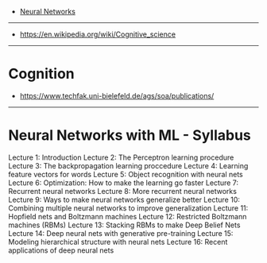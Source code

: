 + [Neural Networks](#neural-networks)

----

+ https://en.wikipedia.org/wiki/Cognitive_science

----

# Cognition
+ https://www.techfak.uni-bielefeld.de/ags/soa/publications/

----

# Neural Networks with ML - Syllabus
Lecture 1: Introduction
Lecture 2: The Perceptron learning procedure
Lecture 3: The backpropagation learning proccedure
Lecture 4: Learning feature vectors for words
Lecture 5: Object recognition with neural nets
Lecture 6: Optimization: How to make the learning go faster
Lecture 7: Recurrent neural networks
Lecture 8: More recurrent neural networks
Lecture 9: Ways to make neural networks generalize better
Lecture 10: Combining multiple neural networks to improve generalization
Lecture 11: Hopfield nets and Boltzmann machines
Lecture 12: Restricted Boltzmann machines (RBMs)
Lecture 13: Stacking RBMs to make Deep Belief Nets
Lecture 14: Deep neural nets with generative pre-training
Lecture 15: Modeling hierarchical structure with neural nets
Lecture 16: Recent applications of deep neural nets

